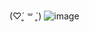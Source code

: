 (♡ˊ͈ ꒳ ˋ͈)
![image](https://github.com/user-attachments/assets/2e4737ac-e92a-422b-90f8-aa0f9d1cf628)
   
